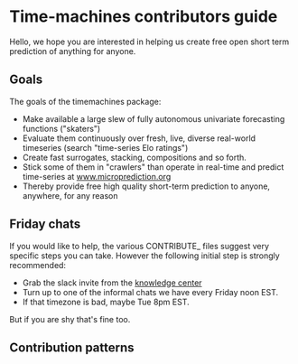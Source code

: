 # Time-machines contributors guide

Hello, we hope you are interested in helping us create free open short term prediction of anything for anyone.

## Goals 
 
The goals of the timemachines package:

   - Make available a large slew of fully autonomous univariate forecasting functions ("skaters")
   - Evaluate them continuously over fresh, live, diverse real-world timeseries (search "time-series Elo ratings")
   - Create fast surrogates, stacking, compositions and so forth. 
   - Stick some of them in "crawlers" than operate in real-time and predict time-series at www.microprediction.org
   - Thereby provide free high quality short-term prediction to anyone, anywhere, for any reason

## Friday chats

If you would like to help, the various CONTRIBUTE_ files suggest very specific steps you can take. However the following
initial step is strongly recommended: 

  - Grab the slack invite from the [knowledge center](https://www.microprediction.com/knowledge-center)
  - Turn up to one of the informal chats we have every Friday noon EST. 
  - If that timezone is bad, maybe Tue 8pm EST. 
  
But if you are shy that's fine too. 

## Contribution patterns

